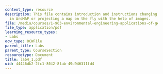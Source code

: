 ```yaml
---
content_type: resource
description: This file contains introduction and instructions changing the projection
  in ArcMAP or projecting a map on the fly with the help of images.
file: /media/courses/1-963-environmental-engineering-applications-of-geographic-information-systems-fall-2004/44446db22fc180428fab49d946311fd4_lab4_1.pdf
file_type: application/pdf
learning_resource_types:
- Labs
ocw_type: OCWFile
parent_title: Labs
parent_type: CourseSection
resourcetype: Document
title: lab4_1.pdf
uid: 44446db2-2fc1-8042-8fab-49d946311fd4
---
```

